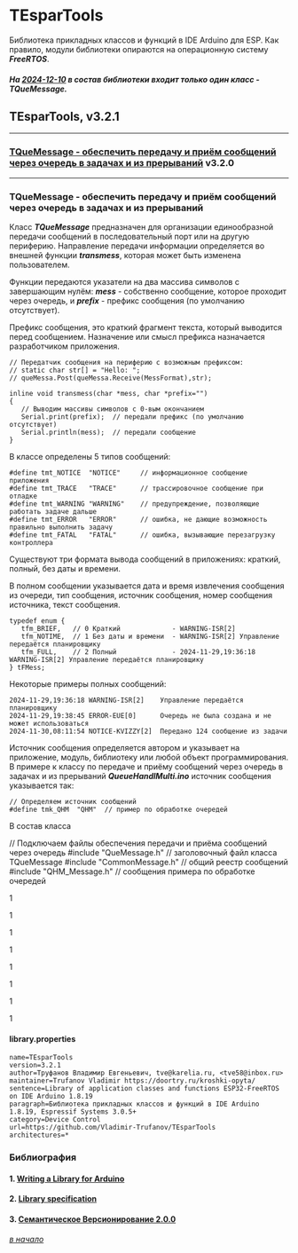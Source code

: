 # TEsparTools

Библиотека прикладных классов и функций в IDE Arduino для ESP. Как правило, модули библиотеки опираются на операционную систему ***FreeRTOS***.

##### На [2024-12-10]() в состав библиотеки входит только один класс - TQueMessage. 

## TEsparTools, v3.2.1

---

### [TQueMessage - обеспечить передачу и приём сообщений через очередь в задачах и из прерываний](#tquemessage---%D0%BE%D0%B1%D0%B5%D1%81%D0%BF%D0%B5%D1%87%D0%B8%D1%82%D1%8C-%D0%BF%D0%B5%D1%80%D0%B5%D0%B4%D0%B0%D1%87%D1%83-%D0%B8-%D0%BF%D1%80%D0%B8%D1%91%D0%BC-%D1%81%D0%BE%D0%BE%D0%B1%D1%89%D0%B5%D0%BD%D0%B8%D0%B9-%D1%87%D0%B5%D1%80%D0%B5%D0%B7-%D0%BE%D1%87%D0%B5%D1%80%D0%B5%D0%B4%D1%8C-%D0%B2-%D0%B7%D0%B0%D0%B4%D0%B0%D1%87%D0%B0%D1%85-%D0%B8-%D0%B8%D0%B7-%D0%BF%D1%80%D0%B5%D1%80%D1%8B%D0%B2%D0%B0%D0%BD%D0%B8%D0%B9) v3.2.0

---

### TQueMessage - обеспечить передачу и приём сообщений через очередь в задачах и из прерываний

Класс ***TQueMessage*** предназначен для организации единообразной передачи сообщений в последовательный порт или на другую периферию. Направление передачи информации определяется во внешней функции ***transmess***, которая может быть изменена пользователем. 

Функции передаются указатели на два массива символов с завершающим нулём: ***mess*** - собственно сообщение, которое проходит через очередь, и ***prefix*** - префикс сообщения (по умолчанию отсутствует).

Префикс сообщения, это краткий фрагмент текста, который выводится перед сообщением. Назначение или смысл префикса назначается разработчиком приложения.

```
// Передатчик сообщения на периферию с возможным префиксом:
// static char str[] = "Hello: ";
// queMessa.Post(queMessa.Receive(MessFormat),str);

inline void transmess(char *mess, char *prefix="") 
{
   // Выводим массивы символов с 0-вым окончанием
   Serial.print(prefix);  // передали префикс (по умолчанию отсутствует)
   Serial.println(mess);  // передали сообщение
}
```

В классе определены 5 типов сообщений:

```
#define tmt_NOTICE  "NOTICE"     // информационное сообщение приложения 
#define tmt_TRACE   "TRACE"      // трассировочное сообщение при отладке
#define tmt_WARNING "WARNING"    // предупреждение, позволяющие работать задаче дальше 
#define tmt_ERROR   "ERROR"      // ошибка, не дающие возможность правильно выполнить задачу
#define tmt_FATAL   "FATAL"      // ошибка, вызывающие перезагрузку контроллера
``` 

Существуют три формата вывода сообщений в приложениях: краткий, полный, без даты и времени.

В полном сообщении указывается дата и время извлечения сообщения из очереди, тип сообщения, источник сообщения, номер сообщения источника, текст сообщения.

```
typedef enum {
   tfm_BRIEF,   // 0 Краткий             - WARNING-ISR[2]
   tfm_NOTIME,  // 1 Без даты и времени  - WARNING-ISR[2] Управление передаётся планировщику
   tfm_FULL,    // 2 Полный              - 2024-11-29,19:36:18 WARNING-ISR[2] Управление передаётся планировщику
} tFMess;
```
Некоторые примеры полных сообщений:
```
2024-11-29,19:36:18 WARNING-ISR[2]    Управление передаётся планировщику   
2024-11-29,19:38:45 ERROR-EUE[0]      Очередь не была создана и не может использоваться  
2024-11-30,08:11:54 NOTICE-KVIZZY[2]  Передано 124 сообщение из задачи  
```

Источник сообщения определяется автором и указывает на приложение, модуль, библиотеку или любой объект программирования. В примере к классу по передаче и приёму сообщений через очередь в задачах и из прерываний ***QueueHandlMulti.ino*** источник сообщения указывается так:

```
// Определяем источник сообщений  
#define tmk_QHM  "QHM"  // пример по обработке очередей
```






В состав класса 

// Подключаем файлы обеспечения передачи и приёма сообщений через очередь 
#include "QueMessage.h"     // заголовочный файл класса TQueMessage 
#include "CommonMessage.h"  // общий реестр сообщений
#include "QHM_Message.h"    // сообщения примера по обработке очередей




1

1

1

1

1

1

1

1



















#### library.properties

```
name=TEsparTools
version=3.2.1
author=Труфанов Владимир Евгеньевич, tve@karelia.ru, <tve58@inbox.ru>
maintainer=Trufanov Vladimir https://doortry.ru/kroshki-opyta/
sentence=Library of application classes and functions ESP32-FreeRTOS on IDE Arduino 1.8.19
paragraph=Библиотека прикладных классов и функций в IDE Arduino 1.8.19, Espressif Systems 3.0.5+
category=Device Control
url=https://github.com/Vladimir-Trufanov/TEsparTools
architectures=*
```


### Библиография

#### 1. [Writing a Library for Arduino](https://docs.arduino.cc/learn/contributions/arduino-creating-library-guide/)

#### 2. [Library specification](https://arduino.github.io/arduino-cli/1.1/library-specification/)

#### 3. [Семантическое Версионирование 2.0.0](https://semver.org/lang/ru/)

###### [в начало](#tespartools)